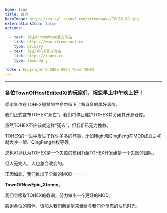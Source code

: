 ```yaml
---
home: true
title: 首页
heroImage: https://cn-sy1.rains3.com/xtremewave/TOHEX-BG.jpg
externalLinkIcon: false
actions:

  - text: 前往XtremeWave官方网站
    link: https://www.xtreme.net.cn
    type: primary
  - text: 前往TONEX官方网站
    link: https://tonex.cc
    type: secondary
    
footer: Copyright © 2023-2024 Team-TOHEX
---
```

<hr>

### 各位TownOfHostEditedXi的玩家们，祝您早上中午晚上好！
感谢各位在TOHEX短暂的生命中留下了相当多的美好事情。

我们正式宣布TOHEX“死亡”。我们将停止维护TOHEX并关闭其开源仓库。

虽然TOHEX不应该就这样“死去”，但我们已无力挽救。

TOHEX的一生中发生了许许多多的坏事，比如Night和QingFeng在MOD成立之初就大吵一架、QingFeng神权等等。

您也可以认为TOHEX是一个失败的模组乃至TOHEX开发组是一个失败的团队。

但人无完人，人也总会改变的。

正因如此，我们推出了全新的MOD———

**TownOfNewEpic_Xtreme**。

我们会吸取TOHEX的教训，努力做出一个更好的MOD。

感谢各位的陪伴，请加入我们新家庭来继续与我们分享您的快乐时光。